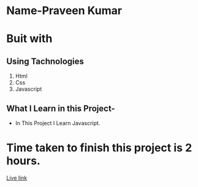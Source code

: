 # Name-Praveen Kumar 

# Buit with
## Using Tachnologies
1. Html
2. Css
3. Javascript



 ## What I Learn in this Project-

- In This Project I Learn Javascript.


# Time taken to finish this project is 2 hours.

[Live link](https://sparkling-salmiakki-27db38.netlify.app/)


